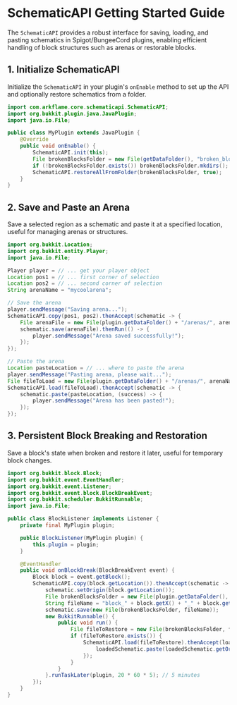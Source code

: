 # SchematicAPI Getting Started Guide

The `SchematicAPI` provides a robust interface for saving, loading, and pasting schematics in Spigot/BungeeCord plugins, enabling efficient handling of block structures such as arenas or restorable blocks.

## 1. Initialize SchematicAPI

Initialize the `SchematicAPI` in your plugin's `onEnable` method to set up the API and optionally restore schematics from a folder.

```java
import com.arkflame.core.schematicapi.SchematicAPI;
import org.bukkit.plugin.java.JavaPlugin;
import java.io.File;

public class MyPlugin extends JavaPlugin {
    @Override
    public void onEnable() {
        SchematicAPI.init(this);
        File brokenBlocksFolder = new File(getDataFolder(), "broken_blocks");
        if (!brokenBlocksFolder.exists()) brokenBlocksFolder.mkdirs();
        SchematicAPI.restoreAllFromFolder(brokenBlocksFolder, true);
    }
}
```

## 2. Save and Paste an Arena

Save a selected region as a schematic and paste it at a specified location, useful for managing arenas or structures.

```java
import org.bukkit.Location;
import org.bukkit.entity.Player;
import java.io.File;

Player player = // ... get your player object
Location pos1 = // ... first corner of selection
Location pos2 = // ... second corner of selection
String arenaName = "mycoolarena";

// Save the arena
player.sendMessage("Saving arena...");
SchematicAPI.copy(pos1, pos2).thenAccept(schematic -> {
    File arenaFile = new File(plugin.getDataFolder() + "/arenas/", arenaName + ".arkschem");
    schematic.save(arenaFile).thenRun(() -> {
        player.sendMessage("Arena saved successfully!");
    });
});

// Paste the arena
Location pasteLocation = // ... where to paste the arena
player.sendMessage("Pasting arena, please wait...");
File fileToLoad = new File(plugin.getDataFolder() + "/arenas/", arenaName + ".arkschem");
SchematicAPI.load(fileToLoad).thenAccept(schematic -> {
    schematic.paste(pasteLocation, (success) -> {
        player.sendMessage("Arena has been pasted!");
    });
});
```

## 3. Persistent Block Breaking and Restoration

Save a block's state when broken and restore it later, useful for temporary block changes.

```java
import org.bukkit.block.Block;
import org.bukkit.event.EventHandler;
import org.bukkit.event.Listener;
import org.bukkit.event.block.BlockBreakEvent;
import org.bukkit.scheduler.BukkitRunnable;
import java.io.File;

public class BlockListener implements Listener {
    private final MyPlugin plugin;

    public BlockListener(MyPlugin plugin) {
        this.plugin = plugin;
    }

    @EventHandler
    public void onBlockBreak(BlockBreakEvent event) {
        Block block = event.getBlock();
        SchematicAPI.copy(block.getLocation()).thenAccept(schematic -> {
            schematic.setOrigin(block.getLocation());
            File brokenBlocksFolder = new File(plugin.getDataFolder(), "broken_blocks");
            String fileName = "block_" + block.getX() + "_" + block.getY() + "_" + block.getZ() + ".arkschem";
            schematic.save(new File(brokenBlocksFolder, fileName));
            new BukkitRunnable() {
                public void run() {
                    File fileToRestore = new File(brokenBlocksFolder, fileName);
                    if (fileToRestore.exists()) {
                        SchematicAPI.load(fileToRestore).thenAccept(loadedSchematic -> {
                            loadedSchematic.paste(loadedSchematic.getOrigin(), success -> fileToRestore.delete());
                        });
                    }
                }
            }.runTaskLater(plugin, 20 * 60 * 5); // 5 minutes
        });
    }
}
```